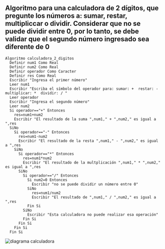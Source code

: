 ## Algoritmo para una calculadora de 2 dígitos, que pregunte los números a: sumar, restar, multipliccar o dividir. Considerar que no se puede dividir entre 0, por lo tanto, se debe validar que el segundo número ingresado sea diferente de 0

    Algoritmo calculadora_2_digitos
      Definir num1 Como Real
      Definir num2 Como Real
      Definir operador Como Caracter
      Definir res Como Real
      Escribir "Ingresa el primer número"
      Leer num1
      Escribir "Escriba el símbolo del operador para: sumar: +  restar: - multiplicar: *  dividir: / "
      Leer operador
      Escribir "Ingresa el segundo número"
      Leer num2
      Si operador=="+" Entonces
        res=num1+num2
        Escribir "El resultado de la suma ",num1," + ",num2," es igual a ",res
      SiNo
        Si operador=="-" Entonces
          res=num1-num2
          Escribir "El resultado de la resta ",num1," - ",num2," es igual a ",res
        SiNo
          Si operador=="*" Entonces
            res=num1*num2
            Escribir "El resultado de la multplicación ",num1," * ",num2," es igual a ",res
          SiNo
            Si operador=="/" Entonces
              Si num2=0 Entonces
                Escribir "no se puede dividir un número entre 0"
              SiNo
                res=num1/num2
                Escribir "El resultado de ",num1," / ",num2," es igual a ",res
              Fin Si
            SiNo
              Escribir "Esta calculadora no puede realizar esa operación"
            Fin Si
          Fin Si
        Fin Si
      Fin Si
      
      
![diagrama calculadora](https://user-images.githubusercontent.com/125599397/221868405-8f924cd0-a1aa-44e3-a619-8b24f129d8f7.jpg)
